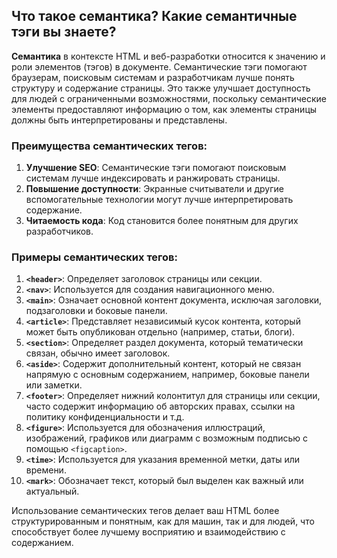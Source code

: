 ## Что такое семантика? Какие семантичные тэги вы знаете?

**Семантика** в контексте HTML и веб-разработки относится к значению и роли элементов (тэгов) в документе. Семантические тэги помогают браузерам, поисковым системам и разработчикам лучше понять структуру и содержание страницы. Это также улучшает доступность для людей с ограниченными возможностями, поскольку семантические элементы предоставляют информацию о том, как элементы страницы должны быть интерпретированы и представлены.

### Преимущества семантических тегов:

1. **Улучшение SEO**: Семантические тэги помогают поисковым системам лучше индексировать и ранжировать страницы.
2. **Повышение доступности**: Экранные считыватели и другие вспомогательные технологии могут лучше интерпретировать содержание.
3. **Читаемость кода**: Код становится более понятным для других разработчиков.

### Примеры семантических тегов:

1. **`<header>`**: Определяет заголовок страницы или секции.
2. **`<nav>`**: Используется для создания навигационного меню.
3. **`<main>`**: Означает основной контент документа, исключая заголовки, подзаголовки и боковые панели.
4. **`<article>`**: Представляет независимый кусок контента, который может быть опубликован отдельно (например, статьи, блоги).
5. **`<section>`**: Определяет раздел документа, который тематически связан, обычно имеет заголовок.
6. **`<aside>`**: Содержит дополнительный контент, который не связан напрямую с основным содержанием, например, боковые панели или заметки.
7. **`<footer>`**: Определяет нижний колонтитул для страницы или секции, часто содержит информацию об авторских правах, ссылки на политику конфиденциальности и т.д.
8. **`<figure>`**: Используется для обозначения иллюстраций, изображений, графиков или диаграмм с возможным подписью с помощью `<figcaption>`.
9. **`<time>`**: Используется для указания временной метки, даты или времени.
10. **`<mark>`**: Обозначает текст, который был выделен как важный или актуальный.

Использование семантических тегов делает ваш HTML более структурированным и понятным, как для машин, так и для людей, что способствует более лучшему восприятию и взаимодействию с содержанием.